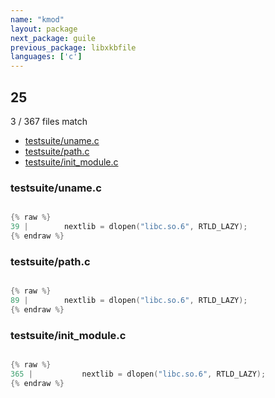 ```yaml
---
name: "kmod"
layout: package
next_package: guile
previous_package: libxkbfile
languages: ['c']
---
```

## 25
3 / 367 files match

 - [testsuite/uname.c](#testsuiteunamec)
 - [testsuite/path.c](#testsuitepathc)
 - [testsuite/init_module.c](#testsuiteinit_modulec)

### testsuite/uname.c

```c

{% raw %}
39 | 		nextlib = dlopen("libc.so.6", RTLD_LAZY);
{% endraw %}

```
### testsuite/path.c

```c

{% raw %}
89 | 		nextlib = dlopen("libc.so.6", RTLD_LAZY);
{% endraw %}

```
### testsuite/init_module.c

```c

{% raw %}
365 | 			nextlib = dlopen("libc.so.6", RTLD_LAZY);
{% endraw %}

```